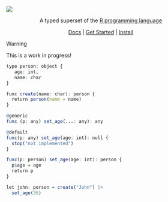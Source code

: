 ![](https://vapour.run/img/vapour.png)

<div align="center">
  <p>
    A typed superset of the <a href="https://www.r-project.org/">R programming language</a>
  </p>
  <a href="https://vapour.run">Docs</a> | <a href="https://vapour.run/get-started">Get Started</a> | <a href="https://vapour.run/install">Install</a>
</div>

> [!WARNING]  
> This is a work in progress!

```r
type person: object {
   age: int,
   name: char 
}

func create(name: char): person {
  return person(name = name)
}

@generic
func (p: any) set_age(...: any): any

@default
func(p: any) set_age(age: int): null {
  stop("not implemented")
}

func(p: person) set_age(age: int): person {
  p$age = age
  return p
}

let john: person = create("John") |>
  set_age(36)
```
